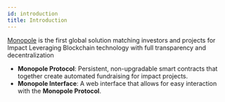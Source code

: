 ```yaml
---
id: introduction
title: Introduction
---
```


[Monopole](https://monopole.network) is the first global solution matching investors and projects for Impact Leveraging Blockchain technology with full transparency and decentralization

* **Monopole Protocol**: Persistent, non-upgradable smart contracts that together create automated fundraising for impact projects.
* **Monopole Interface**: A web interface that allows for easy interaction with the **Monopole Protocol**.